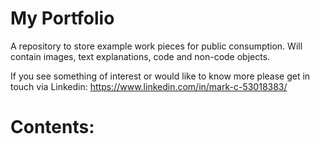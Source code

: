 # My Portfolio

A repository to store example work pieces for public consumption. Will contain images, text explanations, code and non-code objects.

If you see something of interest or would like to know more please get in touch via Linkedin: https://www.linkedin.com/in/mark-c-53018383/

# Contents:


